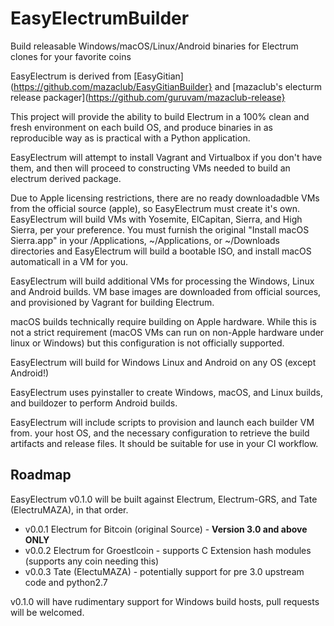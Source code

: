 # EasyElectrumBuilder
Build releasable Windows/macOS/Linux/Android binaries for Electrum clones for your favorite coins

EasyElectrum is derived from [EasyGitian](https://github.com/mazaclub/EasyGitianBuilder} and [mazaclub's electurm release packager](https://github.com/guruvam/mazaclub-release} 

This project will provide the ability to build Electrum in a 100% clean and fresh environment on each build OS, and produce binaries in as reproducible way as is practical with a Python application. 

EasyElectrum will attempt to install Vagrant and Virtualbox if you don't have them, and then will proceed to constructing 
VMs needed to build an electrum derived package.

Due to Apple licensing restrictions, there are no ready downloadadble VMs from the official source (apple), so EasyElectrum must create it's own. EasyElectrum will build VMs with Yosemite, ElCapitan, Sierra, and High Sierra, per your preference. You must furnish the original "Install macOS Sierra.app" in your /Applications, ~/Applications, or ~/Downloads directories and EasyElectrum will build a bootable ISO, and install macOS automaticall in a VM for you. 

EasyElectrum will build additional VMs for processing the Windows, Linux and Android builds. VM base images are downloaded from official sources, and provisioned by Vagrant for building Electrum.

macOS builds technically require building on Apple hardware. While this is not a strict requirement (macOS VMs can run on non-Apple hardware under linux or Windows) but this configuration is not officially supported. 

EasyElectrum will build for Windows Linux and Android on any OS (except Android!) 


EasyElectrum uses pyinstaller to create Windows, macOS, and Linux builds, and buildozer to perform Android builds. 

EasyElectrum will include scripts to provision and launch each builder VM from. your host OS, and the necessary configuration to retrieve the build artifacts and release files. It should be suitable for use in your CI workflow.

## Roadmap

EasyElectrum v0.1.0 will be built against Electrum, Electrum-GRS, and Tate (ElectruMAZA), in that order. 
  - v0.0.1 Electrum for Bitcoin (original Source) - **Version 3.0 and above ONLY**
  - v0.0.2 Electrum for Groestlcoin - supports C Extension hash modules (supports any coin needing this) 
  - v0.0.3 Tate (ElectuMAZA) - potentially support for pre 3.0 upstream code and python2.7

v0.1.0 will have rudimentary support for Windows build hosts, pull requests will be welcomed. 

